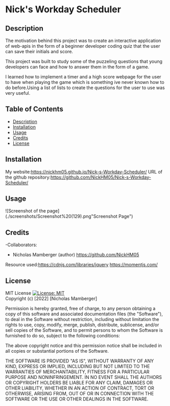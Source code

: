 # Nick's Workday Scheduler

## Description
The motivation behind this project was to create an interactive application of web-apis in the form of a beginner developer coding quiz that the user can save their initials and score.

This project was built to study some of the puzzeling questions that young developers can face and how to answer them in the form of a game.

I learned how to implement a timer and a high score webpage for the user to have when playing the game which is something ive never known how to do before.Using a list of lists to create the questions for the user to use was very useful.

## Table of Contents

- [Description](#description)
- [Installation](#installation)
- [Usage](#usage)
- [Credits](#credits)
- [License](#license)

## Installation

My website:https://nickhm05.github.io/Nick-s-Workday-Scheduler/
URL of the github repository:https://github.com/NickHM05/Nick-s-Workday-Scheduler/
## Usage
![Screenshot of the page](./screenshots/Screenshot%20(129).png"Screenshot Page")

## Credits

-Collaborators:
- Nicholas Mamberger (author) https://github.com/NickHM05

Resource used:https://cdnjs.com/libraries/jquery
https://momentjs.com/
## License

MIT License
[![License: MIT](https://img.shields.io/badge/License-MIT-yellow.svg)](https://opensource.org/licenses/MIT)
<br>Copyright (c) [2022] [Nicholas Mamberger]

Permission is hereby granted, free of charge, to any person obtaining a copy
of this software and associated documentation files (the "Software"), to deal
in the Software without restriction, including without limitation the rights
to use, copy, modify, merge, publish, distribute, sublicense, and/or sell
copies of the Software, and to permit persons to whom the Software is
furnished to do so, subject to the following conditions:

The above copyright notice and this permission notice shall be included in all
copies or substantial portions of the Software.

THE SOFTWARE IS PROVIDED "AS IS", WITHOUT WARRANTY OF ANY KIND, EXPRESS OR
IMPLIED, INCLUDING BUT NOT LIMITED TO THE WARRANTIES OF MERCHANTABILITY,
FITNESS FOR A PARTICULAR PURPOSE AND NONINFRINGEMENT. IN NO EVENT SHALL THE
AUTHORS OR COPYRIGHT HOLDERS BE LIABLE FOR ANY CLAIM, DAMAGES OR OTHER
LIABILITY, WHETHER IN AN ACTION OF CONTRACT, TORT OR OTHERWISE, ARISING FROM,
OUT OF OR IN CONNECTION WITH THE SOFTWARE OR THE USE OR OTHER DEALINGS IN THE
SOFTWARE.